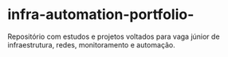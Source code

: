 # infra-automation-portfolio-
Repositório com estudos e projetos voltados para vaga júnior de infraestrutura, redes, monitoramento e automação.
